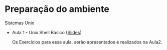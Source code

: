 # Preparação do ambiente
Sistemas Unix

* Aula 1 - Unix Shell Básico ([Slides](https://github.com/ai2-education-fiep-turma-4/01-preparacao-do-ambiente/blob/main/slides/Aula1/))

    Os Exercícios para essa aula, serão apresentados e realizados na Aula2.


